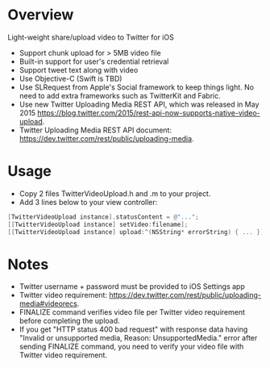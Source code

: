 # Overview
Light-weight share/upload video to Twitter for iOS

- Support chunk upload for > 5MB video file
- Built-in support for user's credential retrieval
- Support tweet text along with video
- Use Objective-C (Swift is TBD)
- Use SLRequest from Apple's Social framework to keep things light. No need to add extra frameworks such as TwitterKit and Fabric.
- Use new Twitter Uploading Media REST API, which was released in May 2015 https://blog.twitter.com/2015/rest-api-now-supports-native-video-upload.
- Twitter Uploading Media REST API document: https://dev.twitter.com/rest/public/uploading-media.

# Usage
- Copy 2 files TwitterVideoUpload.h and .m to your project.
- Add 3 lines below to your view controller:

```Objective-C
[TwitterVideoUpload instance].statusContent = @"...";
[[TwitterVideoUpload instance] setVideo:filename];
[[TwitterVideoUpload instance] upload:^(NSString* errorString) { ... }];
```

# Notes
- Twitter username + password must be provided to iOS Settings app
- Twitter video requirement: https://dev.twitter.com/rest/public/uploading-media#videorecs.
- FINALIZE command verifies video file per Twitter video requirement before completing the upload.
- If you get "HTTP status 400 bad request" with response data having "Invalid or unsupported media, Reason: UnsupportedMedia." error after sending FINALIZE command, you need to verify your video file with Twitter video requirement.
